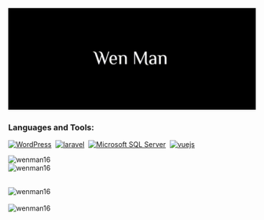 <!--<h1 align="center">Hello World👋, I'm Wendyl Mancia</h1> -->
<img src="Wenman.gif" alt="Wenman Banner"/>
<h3 align="left">Languages and Tools:</h3>
<a href="https://wordpress.org/" title="WordPress" target="_blank" rel="noreferrer"><img src="https://img.shields.io/badge/WordPress-%23117AC9.svg?style=for-the-badge&logo=WordPress&logoColor=white" alt="WordPress" /></a>&nbsp;
<a href="https://laravel.com/" title="Laravel" target="_blank" rel="noreferrer"><img src="https://img.shields.io/badge/laravel-%23FF2D20.svg?style=for-the-badge&logo=laravel&logoColor=white" alt="laravel"/></a>&nbsp;
<a href="https://www.microsoft.com/en-us/sql-server/" title="Microsoft SQL Server" target="_blank" rel="noreferrer"><img src="https://img.shields.io/badge/Microsoft%20SQL%20Sever-CC2927?style=for-the-badge&logo=microsoft%20sql%20server&logoColor=white" alt="Microsoft SQL Server"/></a>&nbsp;
<a href="https://vuejs.org/" title="VueJS" target="_blank" rel="noreferrer"><img src="https://img.shields.io/badge/vuejs-%2335495e.svg?style=for-the-badge&logo=vuedotjs&logoColor=%234FC08D" alt="vuejs"/></a> &nbsp;


<img src="https://github-readme-stats.vercel.app/api?username=wenman16&theme=dark&hide_border=true&include_all_commits=true&count_private=true" alt="wenman16" /><br>
<img src="https://github-readme-streak-stats.herokuapp.com?user=wenman16&theme=dark&hide_border=true" alt="wenman16" /><br><br>

<img src="https://github-profile-trophy.vercel.app/?username=wenman16&theme=darkhub&no-frame=true" alt="wenman16" /><br><br>
<img src="https://komarev.com/ghpvc/?username=wenman16&label=Profile%20views&color=0e75b6&style=flat" alt="wenman16" />

